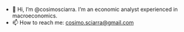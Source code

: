 - 👋 Hi, I’m @cosimosciarra. I’m an economic analyst experienced in macroeconomics.
- 📫 How to reach me: cosimo.sciarra@gmail.com
  

<!---
cosimosciarra/cosimosciarra is a ✨ special ✨ repository because its `README.md` (this file) appears on your GitHub profile.
You can click the Preview link to take a look at your changes.
--->
